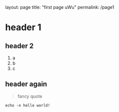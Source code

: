 layout: page
title: "first page uWu"
permalink: /page1

# header 1

## header 2

1. a
2. b
3. c

## header again
> fancy quote
```shell
echo -n hello world!
```
